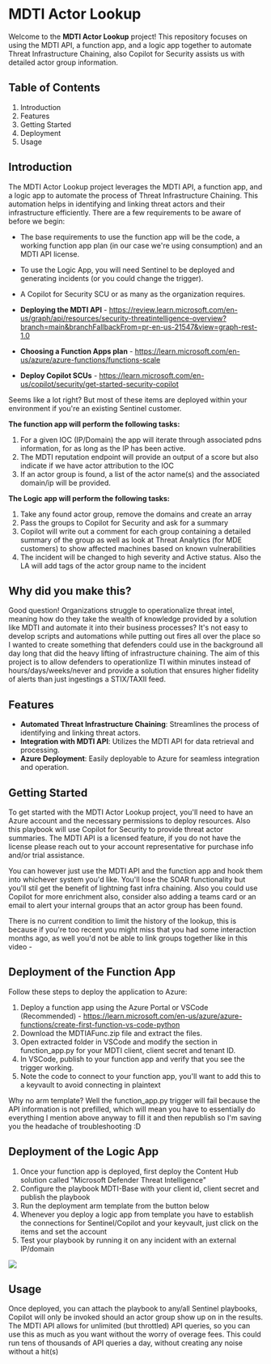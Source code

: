 # MDTI Actor Lookup

Welcome to the **MDTI Actor Lookup** project! This repository focuses on using the MDTI API, a function app, and a logic app together to automate Threat Infrastructure Chaining, also Copilot for Security assists us with detailed actor group information.

## Table of Contents

1. Introduction
2. Features
3. Getting Started
4. Deployment
5. Usage


## Introduction

The MDTI Actor Lookup project leverages the MDTI API, a function app, and a logic app to automate the process of Threat Infrastructure Chaining. This automation helps in identifying and linking threat actors and their infrastructure efficiently.  There are a few requirements to be aware of before we begin:

- The base requirements to use the function app will be the code, a working function app plan (in our case we're using consumption) and an MDTI API license.
- To use the Logic App, you will need Sentinel to be deployed and generating incidents (or you could change the trigger).
- A Copilot for Security SCU or as many as the organization requires.

- **Deploying the MDTI API** - https://review.learn.microsoft.com/en-us/graph/api/resources/security-threatintelligence-overview?branch=main&branchFallbackFrom=pr-en-us-21547&view=graph-rest-1.0
- **Choosing a Function Apps plan** - https://learn.microsoft.com/en-us/azure/azure-functions/functions-scale
- **Deploy Copilot SCUs** - https://learn.microsoft.com/en-us/copilot/security/get-started-security-copilot

Seems like a lot right?  But most of these items are deployed within your environment if you're an existing Sentinel customer.

**The function app will perform the following tasks:**

1. For a given IOC (IP/Domain) the app will iterate through associated pdns information, for as long as the IP has been active.
2. The MDTI reputation endpoint will provide an output of a score but also indicate if we have actor attribution to the IOC
3. If an actor group is found, a list of the actor name(s) and the associated domain/ip will be provided.

**The Logic app will perform the following tasks:**

1. Take any found actor group, remove the domains and create an array
2. Pass the groups to Copilot for Security and ask for a summary
3. Copilot will write out a comment for each group containing a detailed summary of the group as well as look at Threat Analytics (for MDE customers) to show affected machines based on known vulnerabilities
4. The incident will be changed to high severity and Active status.  Also the LA will add tags of the actor group name to the incident

## Why did you make this?

Good question!  Organizations struggle to operationalize threat intel, meaning how do they take the wealth of knowledge provided by a solution like MDTI and automate it into their business processes?  It's not easy to develop scripts and automations while putting out fires all over the place so I wanted to create something that defenders could use in the background all day long that did the heavy lifting of infrastructure chaining.  The aim of this project is to allow defenders to operationlize TI within minutes instead of hours/days/weeks/never and provide a solution that ensures higher fidelity of alerts than just ingestings a STIX/TAXII feed.

## Features

- **Automated Threat Infrastructure Chaining**: Streamlines the process of identifying and linking threat actors.
- **Integration with MDTI API**: Utilizes the MDTI API for data retrieval and processing.
- **Azure Deployment**: Easily deployable to Azure for seamless integration and operation.

## Getting Started

To get started with the MDTI Actor Lookup project, you'll need to have an Azure account and the necessary permissions to deploy resources.  Also this playbook will use Copilot for Security to provide threat actor summaries.  The MDTI API is a licensed feature, if you do not have the license please reach out to your account representative for purchase info and/or trial assistance.

You can however just use the MDTI API and the function app and hook them into whichever system you'd like.  You'll lose the SOAR functionality but you'll stil get the benefit of lightning fast infra chaining.  Also you could use Copilot for more enrichment also, consider also adding a teams card or an email to alert your internal groups that an actor group has been found.

There is no current condition to limit the history of the lookup, this is because if you're too recent you might miss that you had some interaction months ago, as well you'd not be able to link groups together like in this video - 

## Deployment of the Function App

Follow these steps to deploy the application to Azure:

1. Deploy a function app using the Azure Portal or VSCode (Recommended) - https://learn.microsoft.com/en-us/azure/azure-functions/create-first-function-vs-code-python
2. Download the MDTIAFunc.zip file and extract the files.
3. Open extracted folder in VSCode and modify the section in function_app.py for your MDTI client, client secret and tenant ID.
4. In VSCode, publish to your function app and verify that you see the trigger working.
5. Note the code to connect to your function app, you'll want to add this to a keyvault to avoid connecting in plaintext

Why no arm template?  Well the function_app.py trigger will fail because the API information is not prefilled, which will mean you have to essentially do everything I mention above anyway to fill it and then republish so I'm saving you the headache of troubleshooting :D

## Deployment of the Logic App

1. Once your function app is deployed, first deploy the Content Hub solution called "Microsoft Defender Threat Intelligence"
2. Configure the playbook MDTI-Base with your client id, client secret and publish the playbook
3. Run the deployment arm template from the button below
4. Whenever you deploy a logic app from template you have to establish the connections for Sentinel/Copilot and your keyvault, just click on the items and set the account
5. Test your playbook by running it on any incident with an external IP/domain

<a href="https://portal.azure.com/#create/Microsoft.Template/uri/https%3A%2F%2Fraw.githubusercontent.com%2FMrSharpBones%2FMDTI%2Frefs%2Fheads%2Fmain%2FMDTI%2520Actor%2520Lookup%2FLogic%2520App%2Fazuredeploy.json" target="_blank">
  <img src="https://aka.ms/deploytoazurebutton"/>
</a>


## Usage

Once deployed, you can attach the playbook to any/all Sentinel playbooks, Copilot will only be invoked should an actor group show up on in the results.  The MDTI API allows for unlimited (but throttled) API queries, so you can use this as much as you want without the worry of overage fees.  This could run tens of thousands of API queries a day, without creating any noise without a hit(s)




